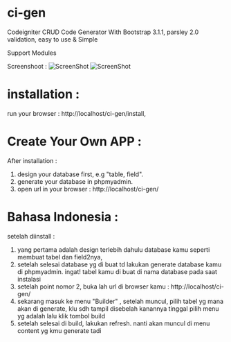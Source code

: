 ci-gen
======

Codeigniter CRUD Code Generator With Bootstrap 3.1.1, parsley 2.0 validation, easy to use & Simple

Support Modules


Screenshoot :
![ScreenShot](https://raw.github.com/brainlabs/ci-gen/master/ss.png)
![ScreenShot](https://raw.github.com/brainlabs/ci-gen/master/ss2.png)



installation :
==============

run your browser : http://localhost/ci-gen/install,



Create Your Own APP :
================
After installation : <br/>
1. design your database first, e.g "table, field".<br/>
2. generate your database in phpmyadmin.<br/>
3. open url in your browser : http://localhost/ci-gen/<br/>


Bahasa Indonesia :
===================
setelah diinstall :
1. yang pertama adalah design terlebih dahulu database kamu seperti membuat tabel dan field2nya,<br/>
2. setelah selesai database yg di buat td lakukan generate database kamu di phpmyadmin. ingat! tabel kamu di buat di nama database pada saat instalasi  <br/>
3. setelah point nomor 2, buka lah url di browser kamu : http://localhost/ci-gen/<br/>
4. sekarang masuk ke menu "Builder" , setelah muncul, pilih tabel yg mana akan di generate, klu sdh tampil disebelah kanannya tinggal pilih menu yg adalah lalu klik tombol build<br/>
5. setelah selesai di build, lakukan refresh. nanti akan muncul di menu content yg kmu generate tadi<br/>
